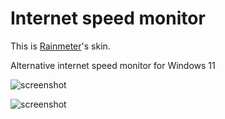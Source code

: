 # Internet speed monitor

This is [Rainmeter](https://www.rainmeter.net)'s skin.

Alternative internet speed monitor for Windows 11

![screenshot](/repository/screenshot.png?raw=true "Internet speed monitor")

<img src="/repository/screenshot.png" alt="screenshot" title="Internet speed monitor">

